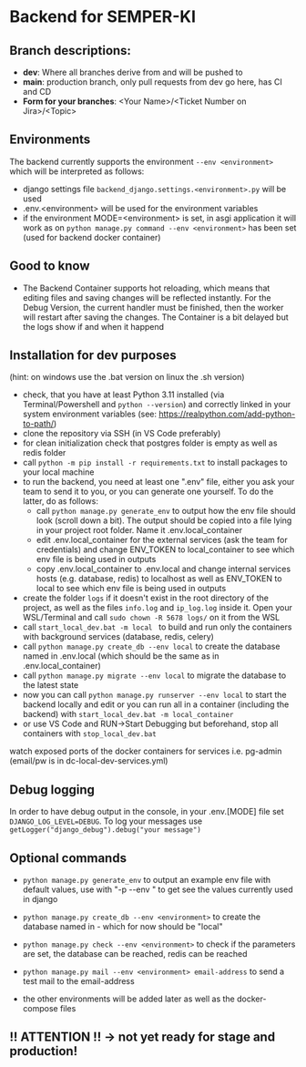 # Backend for SEMPER-KI

## Branch descriptions:
- **dev**: Where all branches derive from and will be pushed to
- **main**: production branch, only pull requests from dev go here, has CI and CD
- **Form for your branches**: \<Your Name>/\<Ticket Number on Jira>/\<Topic>

## Environments
The backend currently supports the environment ```--env <environment>``` which will be interpreted as follows:
- django settings file ```backend_django.settings.<environment>.py``` will be used
- .env.\<environment> will be used for the environment variables
- if the environment MODE=\<environment> is set, in asgi application it will work as on ```python manage.py command --env <environment>``` has been set (used for backend docker container)

## Good to know
- The Backend Container supports hot reloading, which means that editing files and saving changes will be reflected instantly. For the Debug Version, the current handler must be finished, then the worker will restart after saving the changes. The Container is a bit delayed but the logs show if and when it happend

## Installation for dev purposes
(hint: on windows use the .bat version on linux the .sh version)

- check, that you have at least Python 3.11 installed (via Terminal/Powershell and `python --version`) and correctly linked in your system environment variables (see: https://realpython.com/add-python-to-path/)
- clone the repository via SSH (in VS Code preferably)
- for clean initialization check that postgres folder is empty as well as redis folder
- call ```python -m pip install -r requirements.txt``` to install packages to your local machine
- to run the backend, you need at least one ".env" file, either you ask your team to send it to you, or you can generate one yourself. To do the latter, do as follows:
  - call ```python manage.py generate_env``` to output how the env file should look (scroll down a bit). The output should be copied into a file lying in your project root folder. Name it .env.local_container
  - edit .env.local_container for the external services (ask the team for credentials) and change ENV_TOKEN to local_container to see which env file is being used in outputs
  - copy .env.local_container to .env.local and change internal services hosts (e.g. database, redis) to localhost as well as ENV_TOKEN to local to see which env file is being used in outputs
- create the folder `logs` if it doesn't exist in the root directory of the project, as well as the files `info.log` and `ip_log.log` inside it. Open your WSL/Terminal and call `sudo chown -R 5678 logs/` on it from the WSL
- call ```start_local_dev.bat -m local ``` to build and run only the containers with background services (database, redis, celery)
- call ```python manage.py create_db --env local``` to create the database named in .env.local (which should be the same as in .env.local_container)
- call ```python manage.py migrate --env local``` to migrate the database to the latest state
- now you can call ```python manage.py runserver --env local``` to start the backend locally and edit or you can run all in a container (including the backend) with ```start_local_dev.bat -m local_container``` 
- or use VS Code and RUN->Start Debugging but beforehand, stop all containers with ```stop_local_dev.bat```

watch exposed ports of the docker containers for services i.e. pg-admin (email/pw is in dc-local-dev-services.yml)

## Debug logging
In order to have debug output in the console, in your .env.[MODE] file set ```DJANGO_LOG_LEVEL=DEBUG```.
To log your messages use ```getLogger("django_debug").debug("your message")```


## Optional commands
- ```python manage.py generate_env``` to output an example env file with default values, use with "-p --env <environment>" to get see the values currently used in django
- ```python manage.py create_db --env <environment>``` to create the database named in <environment> - which for now should be "local"
- ```python manage.py check --env <environment>``` to check if the parameters are set, the database can be reached, redis can be reached
- ```python manage.py mail --env <environment> email-address``` to send a test mail to the email-address

- the other environments will be added later as well as the docker-compose files

## !! ATTENTION !! -> not yet ready for stage and production!